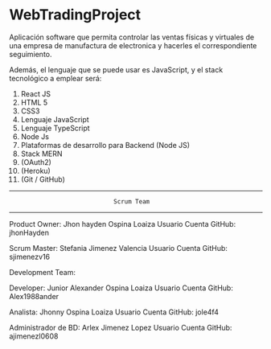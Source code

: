 # WebTradingProject
Aplicación software que permita controlar las ventas físicas y virtuales de una empresa de manufactura de electronica y hacerles el correspondiente seguimiento.

Además, el lenguaje que se puede usar es JavaScript, y el stack tecnológico a
emplear será:



1. React JS
2. HTML 5
3. CSS3
4. Lenguaje JavaScript
5. Lenguaje TypeScript
6. Node Js
7. Plataformas de desarrollo para Backend (Node JS)
8. Stack MERN
9. (OAuth2)
10. (Heroku)
11. (Git / GitHub)

______________________________________________________________________________________________________________________________________________________________
                                 Scrum Team 
______________________________________________________________________________________________________________________________________________________________
Product Owner: Jhon hayden Ospina Loaiza 
Usuario Cuenta GitHub: jhonHayden

Scrum Master: Stefania Jimenez Valencia
Usuario Cuenta GitHub: sjimenezv16

Development Team:

Developer: Junior Alexander Ospina Loaiza 
Usuario Cuenta GitHub: Alex1988ander

Analista: Jhonny Ospina Loaiza
Usuario Cuenta GitHub: jole4f4

Administrador de BD: Arlex Jimenez Lopez
Usuario Cuenta GitHub: ajimenezl0608

